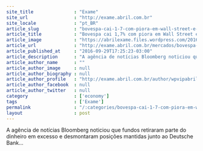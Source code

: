 ```yaml
---
site_title               : "Exame"
site_url                 : "http://exame.abril.com.br"
site_locale              : "pt_BR"
article_slug             : "bovespa-cai-1-7-com-piora-em-wall-street-e-deutsche-bank"
article_title            : "Bovespa cai 1,7% com piora em Wall Street e Deutsche Bank"
article_image            : "https://abrilexame.files.wordpress.com/2016/09/size_960_16_9_bovespa2096.jpg?quality=70&strip=all&w=960"
article_url              : "http://exame.abril.com.br/mercados/bovespa-cai-1-7-com-piora-em-wall-street-e-deutsche-bank/"
article_published_at     : "2016-09-29T17:25:23-03:00"
article_description      : "A agência de notícias Bloomberg noticiou que fundos retiraram parte do dinheiro em excesso e desmontaram posições mantidas junto ao Deutsche Bank..."
article_author_name      : ""
article_author_image     : null
article_author_biography : null
article_author_profile   : "http://exame.abril.com.br/author/wpvipabril/"
article_author_facebook  : null
article_author_twitter   : null
category                 : ['economy']
tags                     : ['Exame']
permalink                : "/:categories/bovespa-cai-1-7-com-piora-em-wall-street-e-deutsche-bank/"
layout                   : post
---
```


A agência de notícias Bloomberg noticiou que fundos retiraram parte do dinheiro em excesso e desmontaram posições mantidas junto ao Deutsche Bank...
